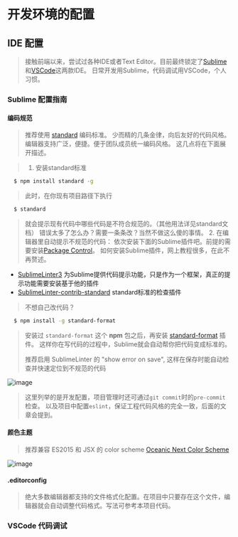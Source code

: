 # 开发环境的配置

## IDE 配置

> 接触前端以来，尝试过各种IDE或者Text Editor。目前最终锁定了[Sublime](http://www.sublimetext.com/)和[VSCode](https://code.visualstudio.com/)这两款IDE。
> 日常开发用Sublime，代码调试用VSCode，个人习惯。

### Sublime 配置指南
#### 编码规范

> 推荐使用 [standard](http://standardjs.com/) 编码标准。
> 少而精的几条金律，向后友好的代码风格。
> 编辑器支持广泛，便捷。便于团队成员统一编码风格。
> 这几点将在下面展开描述。

> 1. 安装standard标准
```sh
  $ npm install standard -g
```
> 此时，在你现有项目路径下执行
```sh
  $ standard
```
> 就会提示现有代码中哪些代码是不符合规范的。（其他用法详见standard文档）
> 错误太多了怎么办？需要一条条改？当然不做这么傻的事情。
> 2. 在编辑器里自动提示不规范的代码：
> 依次安装下面的Sublime插件吧。前提的需要安装[Package Control](https://packagecontrol.io/installation)。
> 如何安装Sublime插件，网上教程很多，在此不再赘述。

- [SublimeLinter3](http://www.sublimelinter.com/en/latest/) 为Sublime提供代码提示功能，只是作为一个框架，真正的提示功能需要安装基于他的插件
- [SublimeLinter-contrib-standard](https://github.com/Flet/SublimeLinter-contrib-standard) standard标准的检查插件

> 不想自己改代码？
```sh
  $ npm install -g standard-format
```
> 安装过 `standard-format` 这个 **npm** 包之后，再安装 [standard-format](https://packagecontrol.io/packages/StandardFormat) 插件。
> 这样你在写代码的过程中，Sublime就会自动帮你把代码变成标准的。
>
> 推荐启用 SublimeLinter 的 "show error on save", 这样在保存时能自动检查并快速定位到不规范的代码

![image](https://cloud.githubusercontent.com/assets/533360/9658353/484f8a6a-527b-11e5-8a6e-49d6b436779c.png)

> 这里列举的是开发配置，项目管理时还可通过`git commit`时的`pre-commit`检查。
> 以及项目中配置`eslint`，保证工程代码风格的完全一致，后面的文章会提到。

#### 颜色主题

> 推荐兼容 ES2015 和 JSX 的 color scheme [Oceanic Next Color Scheme](http://labs.voronianski.com/oceanic-next-color-scheme/)

![image](https://cloud.githubusercontent.com/assets/533360/9658412/af3f1d6c-527b-11e5-8950-8ac29edd1fcd.png)

#### .editorconfig

> 绝大多数编辑器都支持的文件格式化配置。在项目中只要存在这个文件，编辑器就会自动调整代码格式。写法可参考本项目代码。

### VSCode 代码调试
